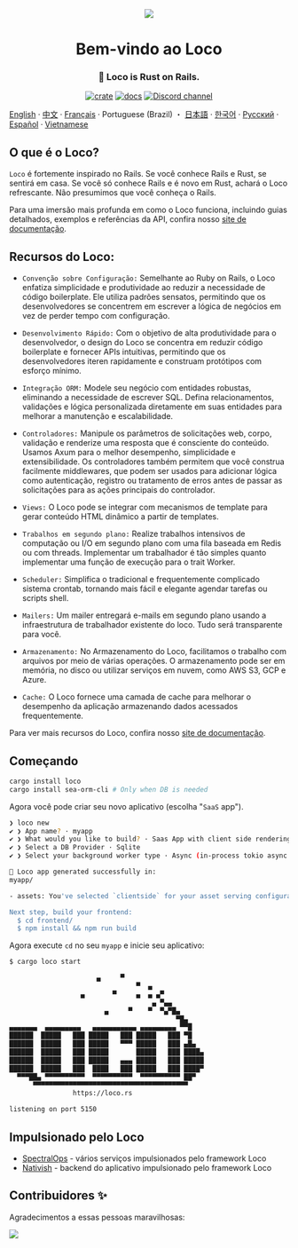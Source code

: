  <div align="center">

   <img src="https://github.com/loco-rs/loco/assets/83390/992d215a-3cd3-42ee-a1c7-de9fd25a5bac"/>

   <h1>Bem-vindo ao Loco</h1>

   <h3>
   <!-- <snip id="description" inject_from="yaml"> -->
🚂 Loco is Rust on Rails.
<!--</snip> -->
   </h3>

   [![crate](https://img.shields.io/crates/v/loco-rs.svg)](https://crates.io/crates/loco-rs)
   [![docs](https://docs.rs/loco-rs/badge.svg)](https://docs.rs/loco-rs)
   [![Discord channel](https://img.shields.io/badge/discord-Join-us)](https://discord.gg/fTvyBzwKS8)

 </div>

[English](./README.md) · [中文](./README-zh_CN.md) · [Français](./README.fr.md) · Portuguese (Brazil) ・ [日本語](./README.ja.md) · [한국어](./README.ko.md) · [Русский](./README.ru.md) · [Español](./README.es.md) · [Vietnamese](./README.vi.md)


## O que é o Loco?
`Loco` é fortemente inspirado no Rails. Se você conhece Rails e Rust, se sentirá em casa. Se você só conhece Rails e é novo em Rust, achará o Loco refrescante. Não presumimos que você conheça o Rails.

Para uma imersão mais profunda em como o Loco funciona, incluindo guias detalhados, exemplos e referências da API, confira nosso [site de documentação](https://loco.rs).


## Recursos do Loco:

* `Convenção sobre Configuração:` Semelhante ao Ruby on Rails, o Loco enfatiza simplicidade e produtividade ao reduzir a necessidade de código boilerplate. Ele utiliza padrões sensatos, permitindo que os desenvolvedores se concentrem em escrever a lógica de negócios em vez de perder tempo com configuração.

* `Desenvolvimento Rápido:` Com o objetivo de alta produtividade para o desenvolvedor, o design do Loco se concentra em reduzir código boilerplate e fornecer APIs intuitivas, permitindo que os desenvolvedores iteren rapidamente e construam protótipos com esforço mínimo.

* `Integração ORM:` Modele seu negócio com entidades robustas, eliminando a necessidade de escrever SQL. Defina relacionamentos, validações e lógica personalizada diretamente em suas entidades para melhorar a manutenção e escalabilidade.

* `Controladores:` Manipule os parâmetros de solicitações web, corpo, validação e renderize uma resposta que é consciente do conteúdo. Usamos Axum para o melhor desempenho, simplicidade e extensibilidade. Os controladores também permitem que você construa facilmente middlewares, que podem ser usados para adicionar lógica como autenticação, registro ou tratamento de erros antes de passar as solicitações para as ações principais do controlador.

* `Views:` O Loco pode se integrar com mecanismos de template para gerar conteúdo HTML dinâmico a partir de templates.

* `Trabalhos em segundo plano:` Realize trabalhos intensivos de computação ou I/O em segundo plano com uma fila baseada em Redis ou com threads. Implementar um trabalhador é tão simples quanto implementar uma função de execução para o trait Worker.

* `Scheduler:` Simplifica o tradicional e frequentemente complicado sistema crontab, tornando mais fácil e elegante agendar tarefas ou scripts shell.

* `Mailers:` Um mailer entregará e-mails em segundo plano usando a infraestrutura de trabalhador existente do loco. Tudo será transparente para você.

* `Armazenamento:` No Armazenamento do Loco, facilitamos o trabalho com arquivos por meio de várias operações. O armazenamento pode ser em memória, no disco ou utilizar serviços em nuvem, como AWS S3, GCP e Azure.

* `Cache:` O Loco fornece uma camada de cache para melhorar o desempenho da aplicação armazenando dados acessados frequentemente.

Para ver mais recursos do Loco, confira nosso [site de documentação](https://loco.rs/docs/getting-started/tour/).



## Começando
<!-- <snip id="quick-installation-command" inject_from="yaml" template="sh"> -->
```sh
cargo install loco
cargo install sea-orm-cli # Only when DB is needed
```
<!-- </snip> -->

Agora você pode criar seu novo aplicativo (escolha "`SaaS` app").


<!-- <snip id="loco-cli-new-from-template" inject_from="yaml" template="sh"> -->
```sh
❯ loco new
✔ ❯ App name? · myapp
✔ ❯ What would you like to build? · Saas App with client side rendering
✔ ❯ Select a DB Provider · Sqlite
✔ ❯ Select your background worker type · Async (in-process tokio async tasks)

🚂 Loco app generated successfully in:
myapp/

- assets: You've selected `clientside` for your asset serving configuration.

Next step, build your frontend:
  $ cd frontend/
  $ npm install && npm run build
```
<!-- </snip> -->

 Agora execute `cd` no seu `myapp` e inicie seu aplicativo:
<!-- <snip id="starting-the-server-command-with-output" inject_from="yaml" template="sh"> -->
```sh
$ cargo loco start

                      ▄     ▀
                                ▀  ▄
                  ▄       ▀     ▄  ▄ ▄▀
                                    ▄ ▀▄▄
                        ▄     ▀    ▀  ▀▄▀█▄
                                          ▀█▄
▄▄▄▄▄▄▄  ▄▄▄▄▄▄▄▄▄   ▄▄▄▄▄▄▄▄▄▄▄ ▄▄▄▄▄▄▄▄▄ ▀▀█
██████  █████   ███ █████   ███ █████   ███ ▀█
██████  █████   ███ █████   ▀▀▀ █████   ███ ▄█▄
██████  █████   ███ █████       █████   ███ ████▄
██████  █████   ███ █████   ▄▄▄ █████   ███ █████
██████  █████   ███  ████   ███ █████   ███ ████▀
  ▀▀▀██▄ ▀▀▀▀▀▀▀▀▀▀  ▀▀▀▀▀▀▀▀▀▀  ▀▀▀▀▀▀▀▀▀▀ ██▀
      ▀▀▀▀▀▀▀▀▀▀▀▀▀▀▀▀▀▀▀▀▀▀▀▀▀▀▀▀▀▀▀▀▀▀▀▀▀▀▀
                https://loco.rs

listening on port 5150
```
<!-- </snip> -->

## Impulsionado pelo Loco
+ [SpectralOps](https://spectralops.io) - vários serviços impulsionados pelo framework Loco
+ [Nativish](https://nativi.sh) - backend do aplicativo impulsionado pelo framework Loco

## Contribuidores ✨
Agradecimentos a essas pessoas maravilhosas:

<a href="https://github.com/loco-rs/loco/graphs/contributors">
  <img src="https://contrib.rocks/image?repo=loco-rs/loco" />
</a>
